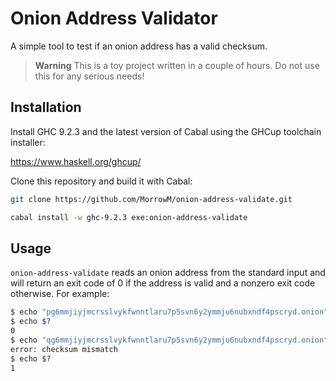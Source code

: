# Onion Address Validator

A simple tool to test if an onion address has a valid checksum.

> **Warning**
> This is a toy project written in a couple of hours. Do not use this for any serious needs!

## Installation

Install GHC 9.2.3 and the latest version of Cabal using the GHCup toolchain installer:

<https://www.haskell.org/ghcup/>

Clone this repository and build it with Cabal:

```sh
git clone https://github.com/MorrowM/onion-address-validate.git
```

```sh
cabal install -w ghc-9.2.3 exe:onion-address-validate
```

## Usage

`onion-address-validate` reads an onion address from the standard input and will return an exit code of 0 if the address is valid and a nonzero exit code otherwise. For example:

```sh
$ echo "pg6mmjiyjmcrsslvykfwnntlaru7p5svn6y2ymmju6nubxndf4pscryd.onion" | onion-address-validate
$ echo $?                
0
$ echo "qg6mmjiyjmcrsslvykfwnntlaru7p5svn6y2ymmju6nubxndf4pscryd.onion" | onion-address-validate
error: checksum mismatch
$ echo $?
1
```
